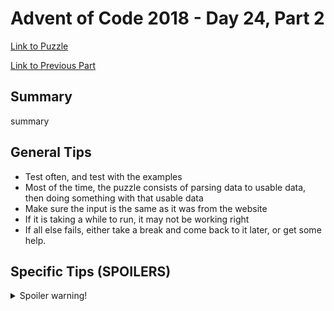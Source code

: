 # Advent of Code 2018 - Day 24, Part 2

[Link to Puzzle](https://adventofcode.com/2018/day/24#part2)

[Link to Previous Part](https://github.com/CodingAP/unofficial-aoc-syllabus/blob/main/years/2018/day24/part1.md)

## Summary
summary

## General Tips
- Test often, and test with the examples
- Most of the time, the puzzle consists of parsing data to usable data, then doing something with that usable data
- Make sure the input is the same as it was from the website
- If it is taking a while to run, it may not be working right
- If all else fails, either take a break and come back to it later, or get some help.

## Specific Tips (SPOILERS)
<details> <summary>Spoiler warning!</summary>

specific tips

</details>